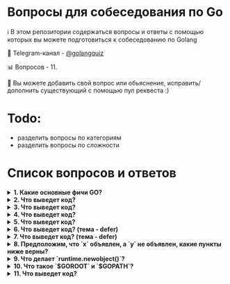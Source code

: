 
# Вопросы для собеседования по Go

:information_source: В этом репозитории содержаться вопросы и ответы с помощью которых вы можете подготовиться к собеседованию по Golang

:iphone: Telegram-канал - [@golangquiz](https://t.me/golangquiz)

:bar_chart: Вопросов - 11.

:pencil: Вы можете добавить свой вопрос или обьяснение, исправить/дополнить существующий с помощью пул реквеста :)

# Todo:
- разделить вопросы по категориям
- разделить вопросы по сложности

# Список вопросов и ответов

<details>
<summary><b>1. Какие основные фичи GO?</b></summary><br>

* Сильная статическая типизация - тип переменных не может быть изменен с течением времени, и они должны быть определены во время компиляции
* Быстрое время компиляции
* Встроенная конкурентность
* Встроеный сборщик мусора
* Компилируется в один бинарник - все, что вам нужно для запуска приложения. Очень полезно для управления версиями во время выполнения.

</details>

<details>
<summary><b>2. Что выведет код?</b></summary><br>

```golang
package main
 
import (
	"fmt"
	"sync"
	"time"
)
 
func main() {
	var wg sync.WaitGroup
	
	wg.Add(1)
	go func() {
		time.Sleep(time.Second * 2)
		fmt.Println("1")
		wg.Done()
	}()

	go func() {
		fmt.Println("2")
	}()

	wg.Wait()
	fmt.Println("3")
}
````

<details>
<summary><b>Ответ</b></summary><br>
всегда 2 1 3
</details>

</details>

<details>
<summary><b>3. Что выведет код?</b></summary><br>

```golang
package main

import (
	"context"
	"fmt"
	"time"
)

func main() {
	timeout := 3 * time.Second
	ctx, cancel := context.WithTimeout(context.Background(), timeout)
	defer cancel()

	select {
	case <-time.After(1 * time.Second):
		fmt.Println("waited for 1 sec")
	case <-time.After(2 * time.Second):
		fmt.Println("waited for 2 sec")
	case <-time.After(3 * time.Second):
		fmt.Println("waited for 3 sec")
	case <-ctx.Done():
		fmt.Println(ctx.Err())
	}
}
```

<details>
<summary><b>Ответ</b></summary><br>
waited for 1 sec
</details>

</details>

<details>
<summary><b>4. Что выведет код?</b></summary><br>

```golang
package main

import (
	"container/heap"
	"fmt"
)

type IntHeap []int

func (h IntHeap) Len() int           { return len(h) }
func (h IntHeap) Less(i, j int) bool { return h[i] < h[j] }
func (h IntHeap) Swap(i, j int)      { h[i], h[j] = h[j], h[i] }

func (h *IntHeap) Push(x interface{}) {
	*h = append(*h, x.(int))
}

func (h *IntHeap) Pop() interface{} {
	old := *h
	n := len(old)
	x := old[n-1]
	*h = old[0 : n-1]
	return x
}

func main() {
	h := &IntHeap{2, 1, 5}
	heap.Init(h)
	fmt.Printf("first: %d\n", (*h)[0])
}
```

<details>
<summary><b>Ответ</b></summary><br>
first: 1
</details>

</details>

<details>
<summary><b>5. Что выведет код?</b></summary><br>

```golang
package main

import (
	"fmt"
)

func mod(a []int) {
	// Как и почему изменится вывод если раскомментировать строку ниже?
	// a = append(a, 125)
	
	for i := range a {
		a[i] = 5
	}
	
	fmt.Println(a)
}

func main() {
	sl := []int{1, 2, 3, 4}
	mod(sl)
	fmt.Println(sl)
}
```

<details>
<summary><b>Ответ</b></summary><br>
[5 5 5 5]<br>
[5 5 5 5]<br>
если раскомментировать `a = append(a, 125)`<br>
[5 5 5 5 5]<br>
[1 2 3 4]
</details>

</details>

<details>
<summary><b>6. Что выведет код? (тема - defer)</b></summary><br>

```golang
package main

import (
	"fmt"
)

func main() {
	i := 0
	defer fmt.Println(i)
	i++
	return
}
```

<details>
<summary><b>Ответ</b></summary><br>
0
</details>

</details>

<details>
<summary><b>7. Что выведет код? (тема - defer)</b></summary><br>

```golang
package main

import (
	"fmt"
)

func main() {
	for i := 0; i < 5; i++ {
		defer func(i *int) {
			fmt.Printf("%v ", *i)
		}(&i)
	}

}
```

<details>
<summary><b>Ответ</b></summary><br>
5 5 5 5 5
</details>

</details>

<details>
<summary><b>8. Предположим, что `x` объявлен, а `y` не объявлен, какие пункты ниже верны?</b></summary><br>

```golang
x, _ := f()
x, _ = f()
x, y := f()
x, y = f()
```

<details>
<summary><b>Ответ</b></summary><br>
x, _ = f()<br>
x, y := f()
</details>

</details>

<details>
<summary><b>9. Что делает `runtime.newobject()`?</b></summary><br>

<details>
<summary><b>Ответ</b></summary><br>
Выделяет память в куче.
https://golang.org/pkg/runtime/?m=all#newobject
</details>

</details>


<details>
<summary><b>10. Что такое `$GOROOT` и `$GOPATH`?</b></summary><br>

<details>
<summary><b>Ответ</b></summary><br>
`$GOROOT` каталог для стандартной библиотеки, включая исполняемые файлы и исходный код.
`$GOPATH` каталго для внешних пакетов.
https://golang.org/pkg/runtime/?m=all#newobject
</details>

</details>


<details>
<summary><b>11. Что выведет код?</b></summary><br>

```golang
package main

import (
	"fmt"
)

func main() {
	test1 := []int{1, 2, 3, 4, 5}
	test1 = test1[:3]
	test2 := test1[3:]
	fmt.Println(test2[:2])
}
```

<details>
<summary><b>Ответ</b></summary><br>
[4 5]
</details>

</details>

